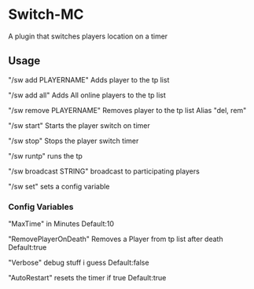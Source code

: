 # Switch-MC

 A plugin that switches players location on a timer
 
## Usage
"/sw add PLAYERNAME" Adds player to the tp list

"/sw add all" Adds All online players to the tp list

"/sw remove PLAYERNAME" Removes player to the tp list Alias "del, rem"

"/sw start" Starts the player switch on timer

"/sw stop" Stops the player switch timer

"/sw runtp" runs the tp

"/sw broadcast STRING" broadcast to participating players

"/sw set" sets a config variable

### Config Variables
"MaxTime" in Minutes Default:10

"RemovePlayerOnDeath" Removes a Player from tp list after death Default:true

"Verbose" debug stuff i guess Default:false

"AutoRestart" resets the timer if true Default:true
